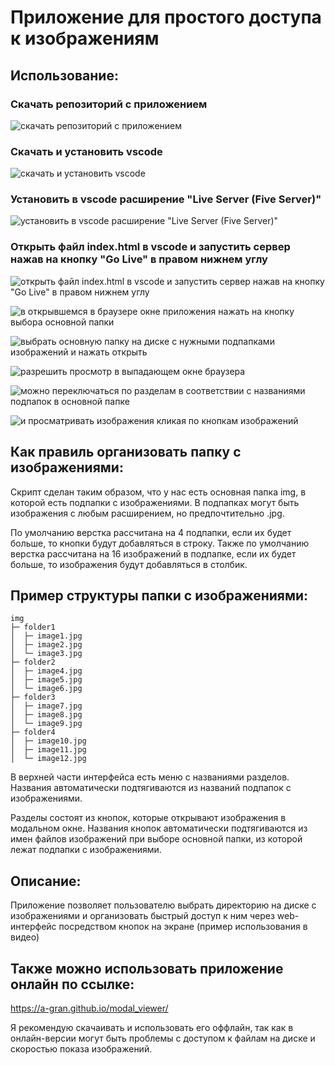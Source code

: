 # Приложение для простого доступа к изображениям

## Использование:
### Скачать репозиторий с приложением  

![скачать репозиторий с приложением](doc/download.jpg)  
  

### Скачать и установить vscode  

![скачать и установить vscode](doc/vscode.jpg)  
  

### Установить в vscode расширение "Live Server (Five Server)"  

![установить в vscode расширение "Live Server (Five Server)"](doc/fiveserver.jpg)  
  

### Открыть файл index.html в vscode и запустить сервер нажав на кнопку "Go Live" в правом нижнем углу  

![открыть файл index.html в vscode и запустить сервер нажав на кнопку "Go Live" в правом нижнем углу](doc/start.jpg)  
  

![в открывшемся в браузере окне приложения нажать на кнопку выбора основной папки](doc/main_window.jpg)  
  
  

![выбрать основную папку на диске с нужными подпапками изображений и нажать открыть](doc/data.jpg)  
  
  

![разрешить просмотр в выпадающем окне браузера](doc/alert.jpg)  
  
  

![можно переключаться по разделам в соответствии с названиями подпапок в основной папке](doc/app.jpg)  
  
  

![и просматривать изображения кликая по кнопкам изображений](doc/view.jpg)  
  
  
## Как правиль организовать папку с изображениями:
Скрипт сделан таким образом, что у нас есть основная папка img, в которой есть подпапки с изображениями. В подпапках могут быть изображения с любым расширением, но предпочтительно .jpg.

По умолчанию верстка рассчитана на 4 подпапки, если их будет больше, то кнопки будут добавляться в строку.
Также по умолчанию верстка рассчитана на 16 изображений в подпапке, если их будет больше, то изображения будут добавляться в столбик.

## Пример структуры папки с изображениями:
```
img
├─ folder1
│  ├─ image1.jpg
│  ├─ image2.jpg
│  └─ image3.jpg
├─ folder2
│  ├─ image4.jpg
│  ├─ image5.jpg
│  └─ image6.jpg
├─ folder3
│  ├─ image7.jpg
│  ├─ image8.jpg
│  └─ image9.jpg
├─ folder4
│  ├─ image10.jpg
│  ├─ image11.jpg
│  └─ image12.jpg
```

В верхней части интерфейса есть меню с названиями разделов. Названия автоматически подтягиваются из названий подпапок с изображениями.

Разделы состоят из кнопок, которые открывают изображения в модальном окне. Названия кнопок автоматически подтягиваются из имен файлов изображений при выборе основной папки, из которой лежат подпапки с изображениями.

## Описание:
Приложение позволяет пользователю выбрать директорию на диске с изображениями и организовать быстрый доступ к ним через web-интерфейс посредством кнопок на экране (пример использования в видео)

## Также можно использовать приложение онлайн по ссылке:
https://a-gran.github.io/modal_viewer/
  
Я рекомендую скачаивать и использовать его оффлайн, так как в онлайн-версии могут быть проблемы с доступом к файлам на диске и скоростью показа изображений.
